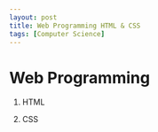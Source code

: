 ```yaml
---
layout: post
title: Web Programming HTML & CSS
tags: [Computer Science]
---
```

# Web Programming

1. HTML

2. CSS
